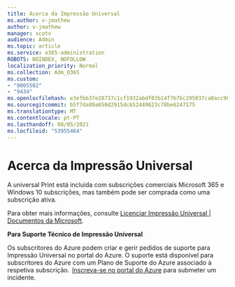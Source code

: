 ```yaml
---
title: Acerca da Impressão Universal
ms.author: v-jmathew
author: v-jmathew
manager: scotv
audience: Admin
ms.topic: article
ms.service: o365-administration
ROBOTS: NOINDEX, NOFOLLOW
localization_priority: Normal
ms.collection: Adm_O365
ms.custom:
- "9005502"
- "9434"
ms.openlocfilehash: e3efbb37e28737c1cf1932abdf03b14f7b7bc295037ca0acc9602d8864b4a8ae
ms.sourcegitcommit: b5f7da89a650d2915dc652449623c78be6247175
ms.translationtype: MT
ms.contentlocale: pt-PT
ms.lasthandoff: 08/05/2021
ms.locfileid: "53955464"
---
```

# <a name="about-universal-print"></a>Acerca da Impressão Universal

A universal Print está incluída com subscrições comerciais Microsoft 365 e Windows 10 subscrições, mas também pode ser comprada como uma subscrição ativa.

Para obter mais informações, consulte [Licenciar Impressão Universal | Documentos da Microsoft](https://docs.microsoft.com/universal-print/fundamentals/universal-print-license).

**Para Suporte Técnico de Impressão Universal**

Os subscritores do Azure podem criar e gerir pedidos de suporte para Impressão Universal no portal do Azure. O suporte está disponível para subscritores do Azure com um Plano de Suporte do Azure associado à respetiva subscrição.  [Inscreva-se no portal do Azure](https://ms.portal.azure.com/#blade/Microsoft_Azure_Support/HelpAndSupportBlade/newsupportrequest) para submeter um incidente.